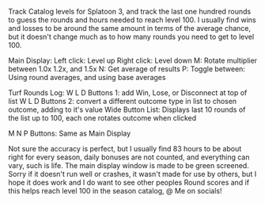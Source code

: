 Track Catalog levels for Splatoon 3, and track the last one hundred rounds to guess the rounds and hours needed to reach level 100.
I usually find wins and losses to be around the same amount in terms of the average chance, but it doesn't change much as to how many rounds you need to get to level 100.

Main Display:
Left click: Level up
Right click: Level down
M: Rotate multiplier between 1.0x 1.2x, and 1.5x
N: Get average of results
P: Toggle between: Using round averages, and using base averages

Turf Rounds Log:
W L D Buttons 1: add Win, Lose, or Disconnect at top of list
W L D Buttons 2: convert a different outcome type in list to chosen outcome, adding to it's value
Wide Button List: Displays last 10 rounds of the list up to 100, each one rotates outcome when clicked

M N P Buttons: Same as Main Display

Not sure the accuracy is perfect, but I usually find 83 hours to be about right for every season, daily bonuses are not counted, and everything can vary, such is life.
The main display window is made to be green screened.
Sorry if it doesn't run well or crashes, it wasn't made for use by others, but I hope it does work and I do want to see other peoples Round scores and if this helps reach level 100 in the season catalog, @ Me on socials!

